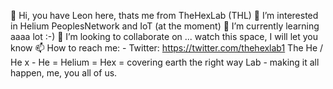 👋 Hi, you have Leon here, thats me from TheHexLab (THL)
👀 I’m interested in Helium PeoplesNetwork and IoT (at the moment)
🌱 I’m currently learning aaaa lot :-)
💞️ I’m looking to collaborate on ... watch this space, I will let you know
📫 How to reach me: - Twitter: https://twitter.com/thehexlab1
The
He / He x - He = Helium = Hex = covering earth the right way
Lab - making it all happen, me, you all of us.
